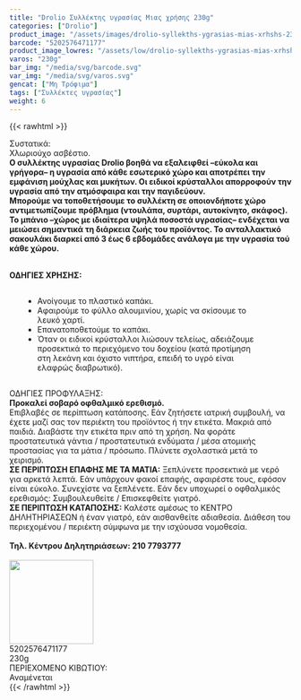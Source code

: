 ```yaml
---
title: "Drolio Συλλέκτης υγρασίας Μιας χρήσης 230g"
categories: ["Drolio"]
product_image: "/assets/images/drolio-syllekths-ygrasias-mias-xrhshs-230g.jpg"
barcode: "5202576471177"
product_image_lowres: "/assets/low/drolio-syllekths-ygrasias-mias-xrhshs-230g.jpg"
varos: "230g"
bar_img: "/media/svg/barcode.svg"
var_img: "/media/svg/varos.svg"
gencat: ["Μη Τρόφιμα"]
tags: ["Συλλέκτες υγρασίας"]
weight: 6
---
```

{{< rawhtml >}}

<div class="product"><div id="sistatika">Συστατικά:</div><div class="alltext">Χλωριούχο ασβέστιο.</div><div class="all2"><strong>Ο συλλέκτης υγρασίας Drolio βοηθά να εξαλειφθεί –εύκολα και γρήγορα– η υγρασία από κάθε εσωτερικό χώρο και αποτρέπει την εμφάνιση μούχλας και μυκήτων. Οι ειδικοί κρύσταλλοι απορροφούν την υγρασία από την ατμόσφαιρα και την παγιδεύουν.<br>Μπορούμε να τοποθετήσουμε το συλλέκτη σε οποιονδήποτε χώρο αντιμετωπίζουμε πρόβλημα (ντουλάπα, συρτάρι, αυτοκίνητο, σκάφος). Το μπάνιο –χώρος με ιδιαίτερα υψηλά ποσοστά υγρασίας– ενδέχεται να μειώσει σημαντικά τη διάρκεια ζωής του προϊόντος. Το ανταλλακτικό σακουλάκι διαρκεί από 3 έως 6 εβδομάδες ανάλογα με την υγρασία τού κάθε χώρου.</strong><br><br><p class="sp10 stcenter sgold st333 sm0"><strong>ΟΔΗΓΙΕΣ ΧΡΗΣΗΣ:</strong></p><ul class="pgray sp150" style="
    padding: 15px 50px;
"><li>Ανοίγουμε το πλαστικό καπάκι.</li><li>Αφαιρούμε το φύλλο αλουμινίου, χωρίς να σκίσουμε το λευκό χαρτί.</li><li>Επανατοποθετούμε το καπάκι.</li><li>Όταν οι ειδικοί κρύσταλλοι λιώσουν τελείως, αδειάζουμε προσεκτικά το περιεχόμενο του δοχείου (κατά προτίμηση στη λεκάνη και όχιστο νιπτήρα, επειδή το υγρό είναι ελαφρώς διαβρωτικό).</li></ul></div><div class="keno"></div><div class="pdanger">ΟΔΗΓΙΕΣ ΠΡΟΦΥΛΑΞΗΣ:</div><div class="pgray"><strong>Προκαλεί σοβαρό οφθαλμικό ερεθισμό.</strong><br>Επιβλαβές σε περίπτωση κατάποσης. Εάν ζητήσετε ιατρική συμβουλή, να έχετε μαζί σας τον περιέκτη του προϊόντος ή την ετικέτα. Μακριά από παιδιά. Διαβάστε την ετικέτα πριν από τη χρήση. Να φοράτε προστατευτικά γάντια / προστατευτικά ενδύματα / μέσα ατομικής προστασίας για τα μάτια / πρόσωπο. Πλύνετε σχολαστικά μετά το χειρισμό.<br><strong>ΣΕ ΠΕΡΙΠΤΩΣΗ ΕΠΑΦΗΣ ΜΕ ΤΑ ΜΑΤΙΑ:</strong>&nbsp;Ξεπλύνετε προσεκτικά με νερό για αρκετά λεπτά. Εάν υπάρχουν φακοί επαφής, αφαιρέστε τους, εφόσον είναι εύκολο. Συνεχίστε να ξεπλένετε. Εάν δεν υποχωρεί ο οφθαλμικός ερεθισμός: Συμβουλευθείτε / Επισκεφθείτε γιατρό.<br><strong>ΣΕ ΠΕΡΙΠΤΩΣΗ ΚΑΤΑΠΟΣΗΣ:</strong>&nbsp;Καλέστε αμέσως το ΚΕΝΤΡΟ ΔΗΛΗΤΗΡΙΑΣΕΩΝ ή έναν γιατρό, εάν αισθανθείτε αδιαθεσία. Διάθεση του περιεχομένου / περιέκτη σύμφωνα με την ισχύουσα νομοθεσία.<br><br><strong>Τηλ. Κέντρου Δηλητηριάσεων: 210 7793777</strong><br><br><img width="150" src="https://www.sklavenitis.gr/Content/Media/productInfo/hazard-icons-08.svg" alt=""></div><div class="keno"></div><div id="barcode"><div id="barimage1"></div><span id="bartext">5202576471177</span></div><div id="varos"><div id="varosimage1"></div><span id="varostext">230g</span></div><div id="kivotio">ΠΕΡΙΕΧΟΜΕΝΟ ΚΙΒΩΤΙΟΥ:<br>Αναμένεται</div>
<div class="pimg"></div>
</div>
{{< /rawhtml >}}


